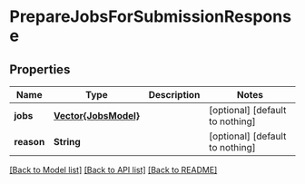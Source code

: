 # PrepareJobsForSubmissionResponse


## Properties
Name | Type | Description | Notes
------------ | ------------- | ------------- | -------------
**jobs** | [**Vector{JobsModel}**](JobsModel.md) |  | [optional] [default to nothing]
**reason** | **String** |  | [optional] [default to nothing]


[[Back to Model list]](../README.md#models) [[Back to API list]](../README.md#api-endpoints) [[Back to README]](../README.md)


